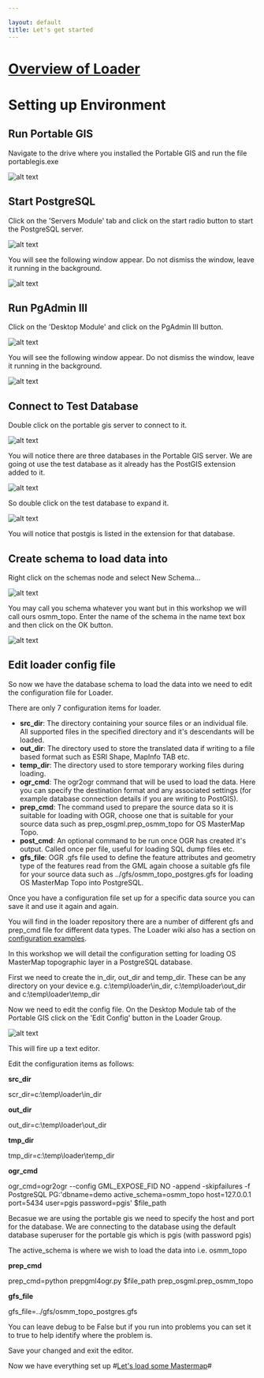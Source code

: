 ```yaml
---

layout: default
title: Let's get started
---
```


# [Overview of Loader](https://github.com/AstunTechnology/Loader/blob/master/readme.md) #

# Setting up Environment #

## Run Portable GIS ##
Navigate to the drive where you installed the Portable GIS and run the file portablegis.exe

![alt text](http://aileenh.github.io/images/image1.JPG "Portable GIS screen shot")

## Start PostgreSQL ##
Click on the 'Servers Module' tab and click on the start radio button to start the PostgreSQL server. 

![alt text](http://aileenh.github.io/images/image2.JPG "Starting Postgrsql")

You will see the following window appear. Do not dismiss the window, leave it running in the background.

![alt text](http://aileenh.github.io/images/image5.JPG "Starting Postgrsql")

## Run PgAdmin III ##
Click on the 'Desktop Module' and click on the PgAdmin III button. 

![alt text](http://aileenh.github.io/images/image4.JPG "Running PgAdmin")

You will see the following window appear. Do not dismiss the window, leave it running in the background.

![alt text](http://aileenh.github.io/images/image9.JPG "Running PgAdmin")

## Connect to Test Database ##
Double click on the portable gis server to connect to it.

![alt text](http://aileenh.github.io/images/image10.JPG "Connect to test database")

You will notice there are three databases in the Portable GIS server. We are going ot use the test database as it already has the PostGIS extension added to it. 

![alt text](http://aileenh.github.io/images/image11.JPG "Connect to test database")

So double click on the test database to expand it. 

![alt text](http://aileenh.github.io/images/image6.JPG "Connect to test database")

You will notice that postgis is listed in the extension for that database.

## Create schema to load data into ##
Right click on the schemas node and select New Schema...

![alt text](http://aileenh.github.io/images/image7.JPG "create schema")

You may call you schema whatever you want but in this workshop we will call ours osmm_topo.
Enter the name of the schema in the name text box and then click on the OK button.

![alt text](http://aileenh.github.io/images/image8.JPG "create schema")

## Edit loader config file ##
So now we have the database schema to load the data into we need to edit the configuration file for Loader. 

There are only 7 configuration items for loader. 

* **src_dir**:
The directory containing your source files or an individual file. All supported files in the specified directory and it's descendants will be loaded.
* **out_dir**:
The directory used to store the translated data if writing to a file based format such as ESRI Shape, MapInfo TAB etc.
* **temp_dir**: The directory used to store temporary working files during loading.
* **ogr_cmd**: The ogr2ogr command that will be used to load the data. Here you can specify the destination format and any associated settings (for example database connection details if you are writing to PostGIS).
* **prep_cmd**: The command used to prepare the source data so it is suitable for loading with OGR, choose one that is suitable for your source data such as prep_osgml.prep_osmm_topo for OS MasterMap Topo.
* **post_cmd**: An optional command to be run once OGR has created it's output. Called once per file, useful for loading SQL dump files etc.
* **gfs_file**: OGR .gfs file used to define the feature attributes and geometry type of the features read from the GML again choose a suitable gfs file for your source data such as ../gfs/osmm_topo_postgres.gfs for loading OS MasterMap Topo into PostgreSQL.

Once you have a configuration file set up for a specific data source you can save it and use it again and again.

You will find in the loader repository there are a number of different gfs and prep_cmd file for different data types. The Loader wiki also has a section on [configuration examples](https://github.com/AstunTechnology/Loader/wiki/Configuration-examples).

In this workshop we will detail the configuration setting for loading OS MasterMap topographic layer in a PostgreSQL database.

First we need to create the in_dir, out_dir and temp_dir. These can be any directory on your device e.g. c:\temp\loader\in_dir, c:\temp\loader\out_dir and c:\temp\loader\temp_dir

Now we need to edit the config file. On the Desktop Module tab of the Portable GIS click on the 'Edit Config' button in the Loader Group.

![alt text](http://aileenh.github.io/images/image4.JPG "Edit Loader Config")

This will fire up a text editor.

Edit the configuration items as follows:

**src_dir**

scr_dir=c:\temp\loader\in_dir

**out_dir**

out_dir=c:\temp\loader\out_dir

**tmp_dir**

tmp_dir=c:\temp\loader\temp_dir

**ogr_cmd**

ogr_cmd=ogr2ogr --config GML_EXPOSE_FID NO -append -skipfailures -f PostgreSQL PG:'dbname=demo active_schema=osmm_topo host=127.0.0.1 port=5434 user=pgis password=pgis' $file_path

Becasue we are using the portable gis we need to specify the host and port for the database. We are connecting to the database using the default database superuser for the portable gis which is pgis (with password pgis)

The active_schema is where we wish to load the data into i.e. osmm_topo

**prep_cmd**

prep_cmd=python prepgml4ogr.py $file_path prep_osgml.prep_osmm_topo

**gfs_file**

gfs_file=../gfs/osmm_topo_postgres.gfs


You can leave debug to be False but if you run into problems you can set it to true to help identify where the problem is.

Save your changed and exit the editor.

Now we have everything set up 
#[Let's load some Mastermap]()#

